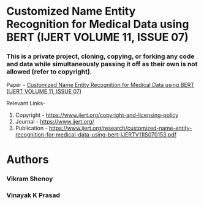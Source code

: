 # Customized Name Entity Recognition for Medical Data using BERT (IJERT VOLUME 11, ISSUE 07)
### This is a private project, cloning, copying, or forking any code and data while simultaneously passing it off as their own is not allowed (refer to copyright).

Paper - [Customized Name Entity Recognition for Medical Data using BERT (IJERT VOLUME 11, ISSUE 07)](https://www.ijert.org/research/customized-name-entity-recognition-for-medical-data-using-bert-IJERTV11IS070153.pdf)

Relevant Links-
1. Copyright - https://www.ijert.org/copyright-and-licensing-policy
2. Journal - https://www.ijert.org/
3. Publication - https://www.ijert.org/research/customized-name-entity-recognition-for-medical-data-using-bert-IJERTV11IS070153.pdf

# Authors
### Vikram Shenoy
### Vinayak K Prasad
